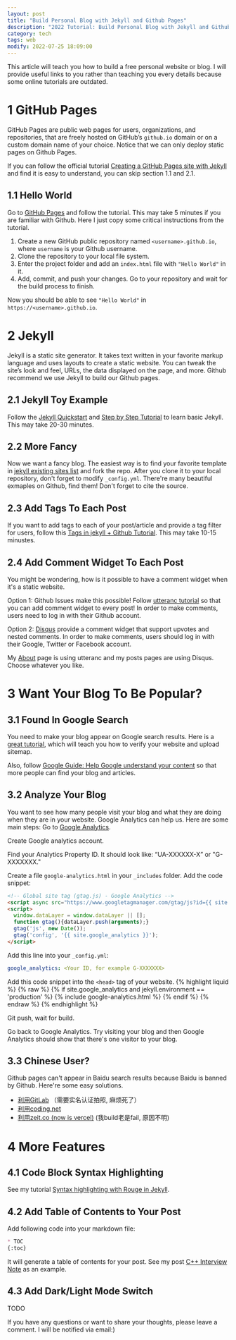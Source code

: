 ```yaml
---
layout: post
title: "Build Personal Blog with Jekyll and Github Pages"
description: "2022 Tutorial: Build Personal Blog with Jekyll and Github Pages"
category: tech
tags: web
modify: 2022-07-25 18:09:00
---
```



This article will teach you how to build a free personal website or blog. I will provide useful links to you rather than teaching you every details because some online tutorials are outdated.

# 1 GitHub Pages
GitHub Pages are public web pages for users, organizations, and repositories, that are freely hosted on GitHub’s `github.io` domain or on a custom domain name of your choice. Notice that we can only deploy static pages on Github Pages.

If you can follow the official tutorial [Creating a GitHub Pages site with Jekyll](https://docs.github.com/en/pages/setting-up-a-github-pages-site-with-jekyll/creating-a-github-pages-site-with-jekyll) and find it is easy to understand, you can skip section 1.1 and 2.1.

## 1.1 Hello World
Go to [GitHub Pages](https://docs.github.com/en/pages/getting-started-with-github-pages/creating-a-github-pages-site) and follow the tutorial. This may take 5 minutes if you are familiar with Github. Here I just copy some critical instructions from the tutorial. 
1. Create a new GitHub public repository named `<username>.github.io`, where `username` is your Github username.
2. Clone the repository to your local file system.
3. Enter the project folder and add an `index.html` file with `"Hello World"` in it.
4. Add, commit, and push your changes. Go to your repository and wait for the build process to finish.

Now you should be able to see `"Hello World"` in `https://<username>.github.io`.

# 2 Jekyll
Jekyll is a static site generator. It takes text written in your favorite markup language and uses layouts to create a static website. You can tweak the site’s look and feel, URLs, the data displayed on the page, and more. Github recommend we use Jekyll to build our Github pages.

## 2.1 Jekyll Toy Example
Follow the [Jekyll Quickstart](https://jekyllrb.com/docs/) and [Step by Step Tutorial](https://jekyllrb.com/docs/step-by-step/01-setup/) to learn basic Jekyll. This may take 20-30 minutes.

## 2.2 More Fancy
Now we want a fancy blog. The easiest way is to find your favorite template in [jekyll existing sites list](https://github.com/jekyll/jekyll/wiki/sites) and fork the repo. After you clone it to your local repository, don't forget to modify `_config.yml`. There're many beautiful exmaples on Github, find them! Don't forget to cite the source.


## 2.3 Add Tags To Each Post
If you want to add tags to each of your post/article and provide a tag filter for users, follow this [Tags in jekyll + Github Tutorial](https://longqian.me/2017/02/09/github-jekyll-tag/). This may take 10-15 minustes.

## 2.4 Add Comment Widget To Each Post
You might be wondering, how is it possible to have a comment widget when it's a static website. 

Option 1: Github Issues make this possible! Follow [utteranc tutorial](https://utteranc.es/) so that you can add comment widget to every post! In order to make comments, users need to log in with their Github account.

Option 2: [Disqus](https://disqus.com/) provide a comment widget that support upvotes and nested comments. In order to make comments, users should log in with their Google, Twitter or Facebook account.

My [About](https://epigone707.github.io/about/) page is using utteranc and my posts pages are using Disqus. Choose whatever you like.

# 3 Want Your Blog To Be Popular?

## 3.1 Found In Google Search
You need to make your blog appear on Google search results. Here is a [great tutorial](https://victor2code.github.io/blog/2019/07/04/jekyll-github-pages-appear-on-Google.html), which will teach you how to verify your website and upload sitemap.

Also, follow [Google Guide: Help Google understand your content](https://developers.google.com/search/docs/beginner/seo-starter-guide?hl=en#understand_your_content) so that more people can find your blog and articles.

## 3.2 Analyze Your Blog
You want to see how many people visit your blog and what they are doing when they are in your website. Google Analytics can help us. Here are some main steps:
Go to [Google Analytics](https://marketingplatform.google.com/about/analytics/). 

Create Google analytics account. 

Find your Analytics Property ID. It should look like: “UA-XXXXXX-X” or "G-XXXXXXX." 

Create a file `google-analytics.html` in your `_includes` folder. Add the code snippet:
```html
<!-- Global site tag (gtag.js) - Google Analytics -->
<script async src="https://www.googletagmanager.com/gtag/js?id={{ site.google_analytics }}"></script>
<script>
  window.dataLayer = window.dataLayer || [];
  function gtag(){dataLayer.push(arguments);}
  gtag('js', new Date());
  gtag('config', '{{ site.google_analytics }}');
</script>
```


Add this line into your `_config.yml`:
```yaml
google_analytics: <Your ID, for example G-XXXXXXX>
```

Add this code snippet into the `<head>` tag of your website.
{% highlight liquid %}
{% raw %}
{% if site.google_analytics and jekyll.environment == 'production' %}
{% include google-analytics.html %}
{% endif %}
{% endraw %}
{% endhighlight %}

Git push, wait for build.

Go back to Google Analytics. Try visiting your blog and then Google Analytics should show that there's one visitor to your blog.

## 3.3 Chinese User?
Github pages can't appear in Baidu search results because Baidu is banned by Github. Here're some easy solutions.
- [利用GitLab](https://geekplayers.com/migrate-from-github-pages-to-gitlab-pages.html) （需要实名认证拍照, 麻烦死了）
- [利用coding.net](https://www.atjiang.com/coding.net-pages-as-github-pages-mirror-for-baidu/)
- [利用zeit.co (now is vercel)](https://vercel.com/) (我build老是fail, 原因不明)

# 4 More Features

## 4.1 Code Block Syntax Highlighting
See my tutorial [Syntax highlighting with Rouge in Jekyll](/tech/2022/12/17/tech.html).

## 4.2 Add Table of Contents to Your Post
Add following code into your markdown file:
```markdown
* TOC
{:toc}
```
It will generate a table of contents for your post. See my post [C++ Interview Note](/tech/2022/12/18/tech.html) as an example.

## 4.3 Add Dark/Light Mode Switch
TODO


If you have any questions or want to share your thoughts, please leave a comment. I will be notified via email:)
